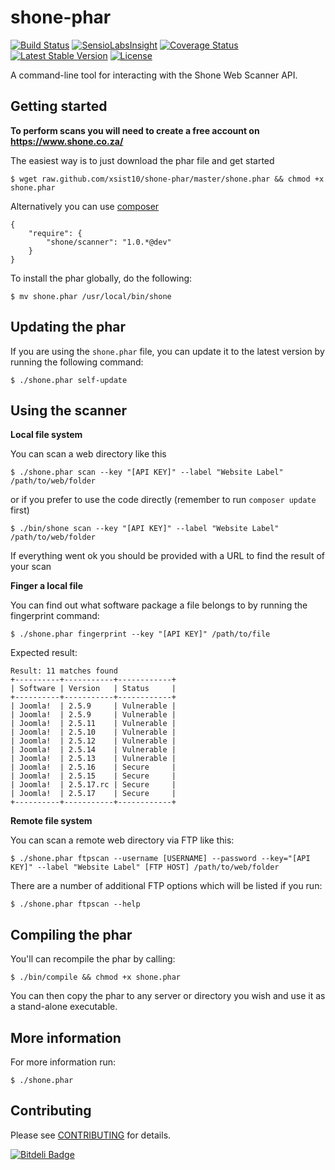 shone-phar
=======

[![Build Status](https://travis-ci.org/xsist10/shone-phar.png?branch=master)](https://travis-ci.org/xsist10/shone-phar)
[![SensioLabsInsight](https://insight.sensiolabs.com/projects/8c5b02de-3d46-489e-b9aa-d181d011635c/mini.png)](https://insight.sensiolabs.com/projects/8c5b02de-3d46-489e-b9aa-d181d011635c)
[![Coverage Status](https://coveralls.io/repos/xsist10/shone-phar/badge.png)](https://coveralls.io/r/xsist10/shone-phar)
[![Latest Stable Version](https://poser.pugx.org/shone/scanner/version.png)](https://packagist.org/packages/shone/scanner)
[![License](https://poser.pugx.org/shone/scanner/license.png)](https://packagist.org/packages/shone/scanner)

A command-line tool for interacting with the Shone Web Scanner API.

Getting started
-----

**To perform scans you will need to create a free account on https://www.shone.co.za/**

The easiest way is to just download the phar file and get started

    $ wget raw.github.com/xsist10/shone-phar/master/shone.phar && chmod +x shone.phar

Alternatively you can use [composer](http://www.getcomposer.org)

    {
        "require": {
            "shone/scanner": "1.0.*@dev"
        }
    }

To install the phar globally, do the following:

    $ mv shone.phar /usr/local/bin/shone


Updating the phar
-----
If you are using the `shone.phar` file, you can update it to the latest version by running the following command:

    $ ./shone.phar self-update


Using the scanner
-----

**Local file system**

You can scan a web directory like this

    $ ./shone.phar scan --key "[API KEY]" --label "Website Label" /path/to/web/folder

or if you prefer to use the code directly (remember to run `composer update` first)

    $ ./bin/shone scan --key "[API KEY]" --label "Website Label" /path/to/web/folder

If everything went ok you should be provided with a URL to find the result of your scan


**Finger a local file**

You can find out what software package a file belongs to by running the fingerprint command:

    $ ./shone.phar fingerprint --key "[API KEY]" /path/to/file


Expected result:

    Result: 11 matches found
    +----------+-----------+------------+
    | Software | Version   | Status     |
    +----------+-----------+------------+
    | Joomla!  | 2.5.9     | Vulnerable |
    | Joomla!  | 2.5.9     | Vulnerable |
    | Joomla!  | 2.5.11    | Vulnerable |
    | Joomla!  | 2.5.10    | Vulnerable |
    | Joomla!  | 2.5.12    | Vulnerable |
    | Joomla!  | 2.5.14    | Vulnerable |
    | Joomla!  | 2.5.13    | Vulnerable |
    | Joomla!  | 2.5.16    | Secure     |
    | Joomla!  | 2.5.15    | Secure     |
    | Joomla!  | 2.5.17.rc | Secure     |
    | Joomla!  | 2.5.17    | Secure     |
    +----------+-----------+------------+



**Remote file system**

You can scan a remote web directory via FTP like this:

    $ ./shone.phar ftpscan --username [USERNAME] --password --key="[API KEY]" --label "Website Label" [FTP HOST] /path/to/web/folder

There are a number of additional FTP options which will be listed if you run:

    $ ./shone.phar ftpscan --help



Compiling the phar
-----
You'll can recompile the phar by calling:

    $ ./bin/compile && chmod +x shone.phar

You can then copy the phar to any server or directory you wish and use it as a stand-alone executable.


More information
-----

For more information run:

    $ ./shone.phar



Contributing
----

Please see [CONTRIBUTING](https://github.com/xsist10/shone-phar/blob/master/CONTRIBUTING.md) for details.


[![Bitdeli Badge](https://d2weczhvl823v0.cloudfront.net/xsist10/shone-phar/trend.png)](https://bitdeli.com/free "Bitdeli Badge")
